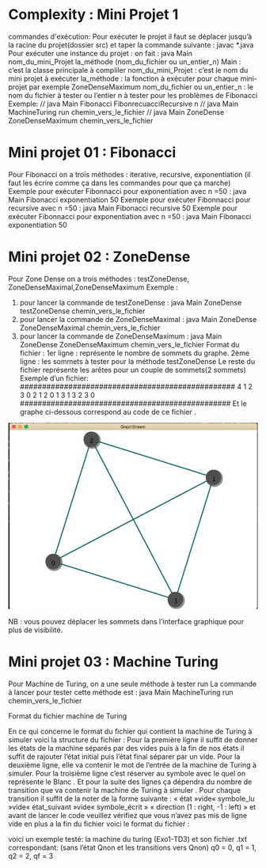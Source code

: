 # Complexity : Mini Projet 1
commandes d'exécution:
Pour exécuter le projet il faut se déplacer  jusqu’à la racine du projet(dossier src) et taper la commande suivante  : javac *.java
Pour exécuter une instance  du projet : 
on fait :
java Main nom_du_mini_Projet la_méthode (nom_du_fichier ou un_entier_n)
Main : c’est la classe principale à compliler
nom_du_mini_Projet : c’est le nom du mini projet à exécuter 
la_méthode : la fonction à exécuter pour chaque mini-projet par exemple ZoneDenseMaximum
 nom_du_fichier ou un_entier_n : le nom du fichier à tester ou l’entier n à tester pour les problèmes de Fibonacci
Exemple:
// java Main Fibonacci FibonrecuacciRecursive n
// java Main MachineTuring run  chemin_vers_le_fichier
// java Main ZoneDense ZoneDenseMaximum chemin_vers_le_fichier

# Mini projet 01 : Fibonacci
Pour Fibonacci on a trois méthodes : iterative, recursive, exponentiation (il faut les écrire comme ça dans les commandes pour que ça marche)
Exemple pour exécuter Fibonnacci pour exponentiation avec n =50 : 
java Main Fibonacci exponentiation 50
Exemple pour exécuter Fibonnacci pour recursive avec n =50 : 
java Main Fibonacci recursive 50
Exemple pour exécuter Fibonnacci pour exponentiation avec n =50 : 
java Main Fibonacci exponentiation 50


# Mini projet 02 : ZoneDense
Pour Zone Dense on a trois méthodes :  testZoneDense, ZoneDenseMaximal,ZoneDenseMaximum
Exemple :
1) pour lancer la commande de testZoneDense : 
java Main ZoneDense testZoneDense chemin_vers_le_fichier
2)  pour lancer la commande de ZoneDenseMaximal : 
java Main ZoneDense ZoneDenseMaximal chemin_vers_le_fichier
3)  pour lancer la commande de ZoneDenseMaximum : 
java Main ZoneDense ZoneDenseMaximum chemin_vers_le_fichier
Format du fichier :
1er ligne : représente le nombre de sommets du graphe.
2ème ligne : les sommets à tester pour la méthode testZoneDense
Le reste du fichier représente les arêtes  pour un couple de sommets(2 sommets)
Exemple d’un fichier:
#################################################
4
1 2 3
0 2
1 2
0 1
3 1
3 2
3 0
################################################
Et le graphe ci-dessous correspond au code de ce fichier .
<img src="src/img/graphe.png" alt="" >

 NB : vous pouvez déplacer les sommets dans l’interface graphique pour plus de visibilité.


# Mini projet 03 : Machine Turing
Pour Machine de Turing, on a une seule méthode à tester run
La commande à lancer pour tester cette méthode est :
java Main MachineTuring run chemin_vers_le_fichier

Format du fichier machine de Turing 


En ce qui concerne le format du fichier qui contient la machine de Turing à simuler voici la structure du fichier :
Pour la première ligne il suffit de donner les états de la machine séparés par des vides puis à la fin de nos états il suffit de rajouter l’état initial puis l’état final séparer par un vide.
Pour la deuxième ligne, elle va contenir le mot de l’entrée de la machine de Turing à simuler.
Pour la troisième ligne c’est réserver au symbole avec le quel on représente le Blanc .
Et pour la suite des lignes ça dépendra du nombre de transition que va contenir la machine de Turing à simuler .
Pour chaque transition il suffit de la noter de la forme suivante :
« état »vide« symbole_lu »vide« état_suivant »vide« symbole_écrit » « direction (1 : right, -1 : left) »
et avant de lancer le code veuillez vérifiez que vous n’avez pas mis de ligne vide en plus a la fin du fichier
voici le format du fichier :

voici un exemple testé:
la machine du turing (Exo1-TD3) et son fichier .txt correspondant:
(sans l’état Qnon et les transitions vers Qnon)
q0 = 0, q1 = 1, q2 = 2, qf = 3


